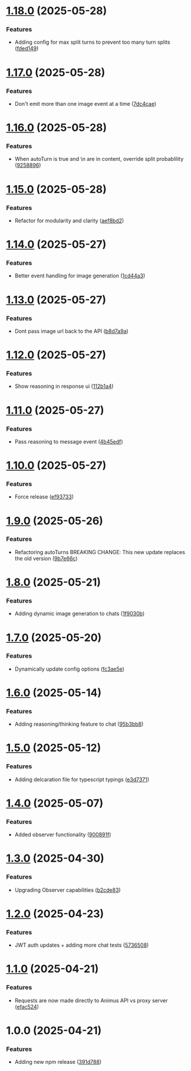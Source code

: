 # [1.18.0](https://github.com/AnimusAILabs/animus-client/compare/v1.17.0...v1.18.0) (2025-05-28)


### Features

* Adding config for max split turns to prevent too many turn splits ([fded149](https://github.com/AnimusAILabs/animus-client/commit/fded149206b30bad943ec148a361d59869590079))

# [1.17.0](https://github.com/AnimusAILabs/animus-client/compare/v1.16.0...v1.17.0) (2025-05-28)


### Features

* Don't emit more than one image event at a time ([7dc4cae](https://github.com/AnimusAILabs/animus-client/commit/7dc4caee518600ed73f7cfe70db003cdb759674a))

# [1.16.0](https://github.com/AnimusAILabs/animus-client/compare/v1.15.0...v1.16.0) (2025-05-28)


### Features

* When autoTurn is true and \n are in content, override split probablility ([9258896](https://github.com/AnimusAILabs/animus-client/commit/9258896424b0f0c51f8810a2249f7c6b977e8e8f))

# [1.15.0](https://github.com/AnimusAILabs/animus-client/compare/v1.14.0...v1.15.0) (2025-05-28)


### Features

* Refactor for modularity and clarity ([aef8bd2](https://github.com/AnimusAILabs/animus-client/commit/aef8bd27685125e716e0b0fb82f3527de87ecaab))

# [1.14.0](https://github.com/AnimusAILabs/animus-client/compare/v1.13.0...v1.14.0) (2025-05-27)


### Features

* Better event handling for image generation ([1cd44a3](https://github.com/AnimusAILabs/animus-client/commit/1cd44a370e4d9834ec35b1d77092354487481e34))

# [1.13.0](https://github.com/AnimusAILabs/animus-client/compare/v1.12.0...v1.13.0) (2025-05-27)


### Features

* Dont pass image url back to the API ([b8d7a9a](https://github.com/AnimusAILabs/animus-client/commit/b8d7a9a9beba00532ed5fccd9cd87632e10d3c83))

# [1.12.0](https://github.com/AnimusAILabs/animus-client/compare/v1.11.0...v1.12.0) (2025-05-27)


### Features

* Show reasoning in response ui ([112b1a4](https://github.com/AnimusAILabs/animus-client/commit/112b1a4bfb0816ea2c45b9d8fb39148e1cba177b))

# [1.11.0](https://github.com/AnimusAILabs/animus-client/compare/v1.10.0...v1.11.0) (2025-05-27)


### Features

* Pass reasoning to message event ([4b45edf](https://github.com/AnimusAILabs/animus-client/commit/4b45edf29a43d1944c2466ef88446dd9b2fa5bcc))

# [1.10.0](https://github.com/AnimusAILabs/animus-client/compare/v1.9.0...v1.10.0) (2025-05-27)


### Features

* Force release ([ef93733](https://github.com/AnimusAILabs/animus-client/commit/ef937334543bb98976125f7a9a4ecca46f23eff5))

# [1.9.0](https://github.com/AnimusAILabs/animus-client/compare/v1.8.0...v1.9.0) (2025-05-26)


### Features

* Refactoring autoTurns BREAKING CHANGE: This new update replaces the old version ([9b7e66c](https://github.com/AnimusAILabs/animus-client/commit/9b7e66c448ddad39678972ccfbf0a8152adbf1d7))

# [1.8.0](https://github.com/AnimusAILabs/animus-client/compare/v1.7.0...v1.8.0) (2025-05-21)


### Features

* Adding dynamic image generation to chats ([1f9030b](https://github.com/AnimusAILabs/animus-client/commit/1f9030b21ae465ce8c344751534e1acfa2b52d7a))

# [1.7.0](https://github.com/AnimusAILabs/animus-client/compare/v1.6.0...v1.7.0) (2025-05-20)


### Features

* Dynamically update config options ([fc3ae5e](https://github.com/AnimusAILabs/animus-client/commit/fc3ae5e586b30714f348c51241cccdb77c8dc376))

# [1.6.0](https://github.com/AnimusAILabs/animus-client/compare/v1.5.0...v1.6.0) (2025-05-14)


### Features

* Adding reasoning/thinking feature to chat ([95b3bb8](https://github.com/AnimusAILabs/animus-client/commit/95b3bb8cc78aa5516f5d24d9ec9f035c8953af76))

# [1.5.0](https://github.com/AnimusAILabs/animus-client/compare/v1.4.0...v1.5.0) (2025-05-12)


### Features

* Adding delcaration file for typescript typings ([e3d7371](https://github.com/AnimusAILabs/animus-client/commit/e3d7371a6698f8f87c8605f8bd816b5ea5d49e57))

# [1.4.0](https://github.com/AnimusAILabs/animus-client/compare/v1.3.0...v1.4.0) (2025-05-07)


### Features

* Added observer functionality ([900891f](https://github.com/AnimusAILabs/animus-client/commit/900891f50cf7806afe0597f6dbc3ac36ab2ab79c))

# [1.3.0](https://github.com/AnimusAILabs/animus-client/compare/v1.2.0...v1.3.0) (2025-04-30)


### Features

* Upgrading Observer capabilities ([b2cde83](https://github.com/AnimusAILabs/animus-client/commit/b2cde839c8165c74ceab91c8d0ad89aba2f5c8ee))

# [1.2.0](https://github.com/AnimusAILabs/animus-client/compare/v1.1.0...v1.2.0) (2025-04-23)


### Features

* JWT auth updates + adding more chat tests ([5736508](https://github.com/AnimusAILabs/animus-client/commit/5736508c13601a082932ab6592ccd3f27abfdef7))

# [1.1.0](https://github.com/AnimusAILabs/animus-client/compare/v1.0.0...v1.1.0) (2025-04-21)


### Features

* Requests are now made directly to Animus API vs proxy server ([efac524](https://github.com/AnimusAILabs/animus-client/commit/efac5248704ed375438d930311c0119576032d0e))

# 1.0.0 (2025-04-21)


### Features

* Adding new npm release ([391d788](https://github.com/AnimusAILabs/animus-client/commit/391d78897462d49d9ab8b3e4d45f366fd2704cb2))
